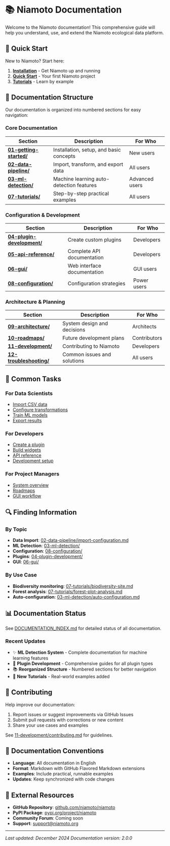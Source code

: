# 📚 Niamoto Documentation

Welcome to the Niamoto documentation! This comprehensive guide will help you understand, use, and extend the Niamoto ecological data platform.

## 🚀 Quick Start

New to Niamoto? Start here:
1. **[Installation](01-getting-started/installation.md)** - Get Niamoto up and running
2. **[Quick Start](01-getting-started/quickstart.md)** - Your first Niamoto project
3. **[Tutorials](07-tutorials/)** - Learn by example

## 📖 Documentation Structure

Our documentation is organized into numbered sections for easy navigation:

### Core Documentation

| Section | Description | For Who |
|---------|-------------|---------|
| **[01-getting-started/](01-getting-started/)** | Installation, setup, and basic concepts | New users |
| **[02-data-pipeline/](02-data-pipeline/)** | Import, transform, and export data | All users |
| **[03-ml-detection/](03-ml-detection/)** | Machine learning auto-detection features | Advanced users |
| **[07-tutorials/](07-tutorials/)** | Step-by-step practical examples | All users |

### Configuration & Development

| Section | Description | For Who |
|---------|-------------|---------|
| **[04-plugin-development/](04-plugin-development/)** | Create custom plugins | Developers |
| **[05-api-reference/](05-api-reference/)** | Complete API documentation | Developers |
| **[06-gui/](06-gui/)** | Web interface documentation | GUI users |
| **[08-configuration/](08-configuration/)** | Configuration strategies | Power users |

### Architecture & Planning

| Section | Description | For Who |
|---------|-------------|---------|
| **[09-architecture/](09-architecture/)** | System design and decisions | Architects |
| **[10-roadmaps/](10-roadmaps/)** | Future development plans | Contributors |
| **[11-development/](11-development/)** | Contributing to Niamoto | Developers |
| **[12-troubleshooting/](12-troubleshooting/)** | Common issues and solutions | All users |

## 🎯 Common Tasks

### For Data Scientists
- [Import CSV data](02-data-pipeline/import-configuration.md)
- [Configure transformations](02-data-pipeline/transform-pipeline.md)
- [Train ML models](03-ml-detection/training-guide.md)
- [Export results](02-data-pipeline/export-process.md)

### For Developers
- [Create a plugin](04-plugin-development/creating-transformers.md)
- [Build widgets](04-plugin-development/building-widgets.md)
- [API reference](05-api-reference/)
- [Development setup](11-development/setup.md)

### For Project Managers
- [System overview](09-architecture/)
- [Roadmaps](10-roadmaps/)
- [GUI workflow](06-gui/user-workflow.md)

## 🔍 Finding Information

### By Topic
- **Data Import**: [02-data-pipeline/import-configuration.md](02-data-pipeline/import-configuration.md)
- **ML Detection**: [03-ml-detection/](03-ml-detection/)
- **Configuration**: [08-configuration/](08-configuration/)
- **Plugins**: [04-plugin-development/](04-plugin-development/)
- **GUI**: [06-gui/](06-gui/)

### By Use Case
- **Biodiversity monitoring**: [07-tutorials/biodiversity-site.md](07-tutorials/biodiversity-site.md)
- **Forest analysis**: [07-tutorials/forest-plot-analysis.md](07-tutorials/forest-plot-analysis.md)
- **Auto-configuration**: [03-ml-detection/auto-configuration.md](03-ml-detection/auto-configuration.md)

## 📊 Documentation Status

See [DOCUMENTATION_INDEX.md](DOCUMENTATION_INDEX.md) for detailed status of all documentation.

### Recent Updates
- ✨ **ML Detection System** - Complete documentation for machine learning features
- 🔧 **Plugin Development** - Comprehensive guides for all plugin types
- 📚 **Reorganized Structure** - Numbered sections for better navigation
- 🚀 **New Tutorials** - Real-world examples added

## 🤝 Contributing

Help improve our documentation:
1. Report issues or suggest improvements via GitHub Issues
2. Submit pull requests with corrections or new content
3. Share your use cases and examples

See [11-development/contributing.md](11-development/contributing.md) for guidelines.

## 📝 Documentation Conventions

- **Language**: All documentation in English
- **Format**: Markdown with GitHub Flavored Markdown extensions
- **Examples**: Include practical, runnable examples
- **Updates**: Keep synchronized with code changes

## 🔗 External Resources

- **GitHub Repository**: [github.com/niamoto/niamoto](https://github.com/niamoto/niamoto)
- **PyPI Package**: [pypi.org/project/niamoto](https://pypi.org/project/niamoto)
- **Community Forum**: Coming soon
- **Support**: support@niamoto.org

---

*Last updated: December 2024*
*Documentation version: 2.0.0*
